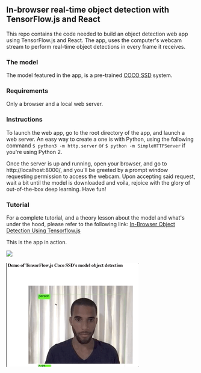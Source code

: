 ## In-browser real-time object detection with TensorFlow.js and React

This repo contains the code needed to build an object detection web app using TensorFlow.js and React. The app, uses the computer's webcam stream to perform real-time object detections in every frame it receives.

### The model
The model featured in the app, is a pre-trained [COCO SSD](https://github.com/tensorflow/tfjs-models/tree/master/coco-ssd) system.

### Requirements
Only a browser and a local web server.

### Instructions
To launch the web app, go to the root directory of the app, and launch a web server. An easy way to create a one is with Python, using the following command `$ python3 -m http.server` or `$ python -m SimpleHTTPServer` if you're using Python 2.

Once the server is up and running, open your browser, and go to http://localhost:8000/, and you'll be greeted by a prompt window requesting permission to access the webcam. Upon accepting said request, wait a bit until the model is downloaded and voila, rejoice with the glory of out-of-the-box deep learning. Have fun!

### Tutorial
For a complete tutorial, and a theory lesson about the model and what's under the hood, please refer to the following link: [In-Browser Object Detection Using Tensorflow.js](https://nanonets.com/blog/object-detection-tensorflow-js/)




This is the app in action.

![](gif/1.gif)


![](gif/2.gif)

